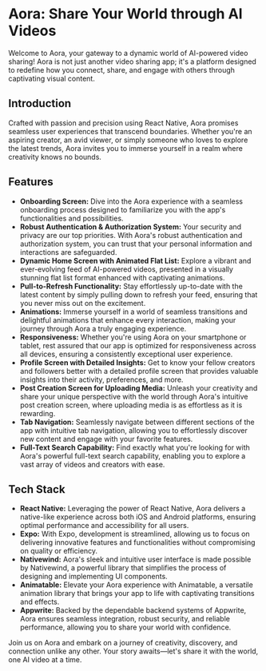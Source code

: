 # Aora: Share Your World through AI Videos

Welcome to Aora, your gateway to a dynamic world of AI-powered video sharing! Aora is not just another video sharing app; it's a platform designed to redefine how you connect, share, and engage with others through captivating visual content.

## Introduction

Crafted with passion and precision using React Native, Aora promises seamless user experiences that transcend boundaries. Whether you're an aspiring creator, an avid viewer, or simply someone who loves to explore the latest trends, Aora invites you to immerse yourself in a realm where creativity knows no bounds.

## Features

- **Onboarding Screen:** Dive into the Aora experience with a seamless onboarding process designed to familiarize you with the app's functionalities and possibilities.
- **Robust Authentication & Authorization System:** Your security and privacy are our top priorities. With Aora's robust authentication and authorization system, you can trust that your personal information and interactions are safeguarded.
- **Dynamic Home Screen with Animated Flat List:** Explore a vibrant and ever-evolving feed of AI-powered videos, presented in a visually stunning flat list format enhanced with captivating animations.
- **Pull-to-Refresh Functionality:** Stay effortlessly up-to-date with the latest content by simply pulling down to refresh your feed, ensuring that you never miss out on the excitement.
- **Animations:** Immerse yourself in a world of seamless transitions and delightful animations that enhance every interaction, making your journey through Aora a truly engaging experience.
- **Responsiveness:** Whether you're using Aora on your smartphone or tablet, rest assured that our app is optimized for responsiveness across all devices, ensuring a consistently exceptional user experience.
- **Profile Screen with Detailed Insights:** Get to know your fellow creators and followers better with a detailed profile screen that provides valuable insights into their activity, preferences, and more.
- **Post Creation Screen for Uploading Media:** Unleash your creativity and share your unique perspective with the world through Aora's intuitive post creation screen, where uploading media is as effortless as it is rewarding.
- **Tab Navigation:** Seamlessly navigate between different sections of the app with intuitive tab navigation, allowing you to effortlessly discover new content and engage with your favorite features.
- **Full-Text Search Capability:** Find exactly what you're looking for with Aora's powerful full-text search capability, enabling you to explore a vast array of videos and creators with ease.

## Tech Stack

- **React Native:** Leveraging the power of React Native, Aora delivers a native-like experience across both iOS and Android platforms, ensuring optimal performance and accessibility for all users.
- **Expo:** With Expo, development is streamlined, allowing us to focus on delivering innovative features and functionalities without compromising on quality or efficiency.
- **Nativewind:** Aora's sleek and intuitive user interface is made possible by Nativewind, a powerful library that simplifies the process of designing and implementing UI components.
- **Animatable:** Elevate your Aora experience with Animatable, a versatile animation library that brings your app to life with captivating transitions and effects.
- **Appwrite:** Backed by the dependable backend systems of Appwrite, Aora ensures seamless integration, robust security, and reliable performance, allowing you to share your world with confidence.

Join us on Aora and embark on a journey of creativity, discovery, and connection unlike any other. Your story awaits—let's share it with the world, one AI video at a time.
